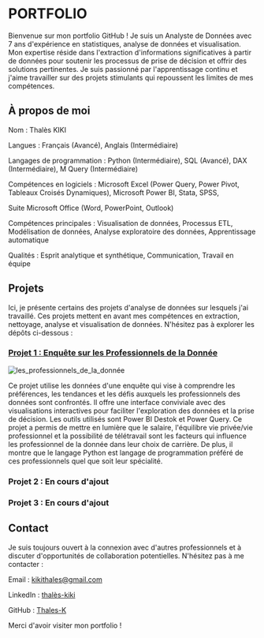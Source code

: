 # PORTFOLIO
Bienvenue sur mon portfolio GitHub ! Je suis un Analyste de Données avec 7 ans d'expérience en statistiques, analyse de données et visualisation. Mon expertise réside dans l'extraction d'informations significatives à partir de données pour soutenir les processus de prise de décision et offrir des solutions pertinentes. Je suis passionné par l'apprentissage continu et j'aime travailler sur des projets stimulants qui repoussent les limites de mes compétences.

## À propos de moi

Nom : Thalès KIKI

Langues : Français (Avancé), Anglais (Intermédiaire)

Langages de programmation : Python (Intermédiaire), SQL (Avancé), DAX (Intermédiaire), M Query (Intermédiaire)

Compétences en logiciels : Microsoft Excel (Power Query, Power Pivot, Tableaux Croisés Dynamiques), Microsoft Power BI, Stata, SPSS, 

Suite Microsoft Office (Word, PowerPoint, Outlook)

Compétences principales : Visualisation de données, Processus ETL, Modélisation de données, Analyse exploratoire des données, Apprentissage automatique

Qualités : Esprit analytique et synthétique, Communication, Travail en équipe


## Projets

Ici, je présente certains des projets d'analyse de données sur lesquels j'ai travaillé. Ces projets mettent en avant mes compétences en extraction, nettoyage, analyse et visualisation de données. N'hésitez pas à explorer les dépôts ci-dessous :

### [Projet 1 : Enquête sur les Professionnels de la Donnée](https://github.com/Thales-K/LES-PROFESSIONNELS-DE-LA-DONNEE)

![les_professionnels_de_la_donnée](/assets/img/les%professionnels%de%la%data.png)

Ce projet utilise les données d'une enquête qui vise à comprendre les préférences, les tendances et les défis auxquels les professionnels des données sont confrontés. Il offre une interface conviviale avec des visualisations interactives pour faciliter l'exploration des données et la prise de décision. Les outils utilisés sont Power BI Destok et Power Query. Ce projet a permis de mettre en lumière que le salaire, l'équilibre vie privée/vie professionnel et la possibilité de télétravail sont les facteurs qui influence les professionnel de la donnée dans leur choix de carrière. De plus, il montre que le langage Python est langage de programmation préféré de ces professionnels quel que soit leur spécialité.

### Projet 2 : En cours d'ajout



### Projet 3 : En cours d'ajout



## Contact

Je suis toujours ouvert à la connexion avec d'autres professionnels et à discuter d'opportunités de collaboration potentielles. N'hésitez pas à me contacter :

  Email : kikithales@gmail.com
  
  LinkedIn : [thalès-kiki](https://www.linkedin.com/in/thal%C3%A8s-kiki/)
  
  GitHub : [Thales-K](https://github.com/Thales-K)

Merci d'avoir visiter mon portfolio !
